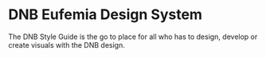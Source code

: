 # DNB Eufemia Design System

The DNB Style Guide is the go to place for all who has to design, develop or create visuals with the DNB design.
